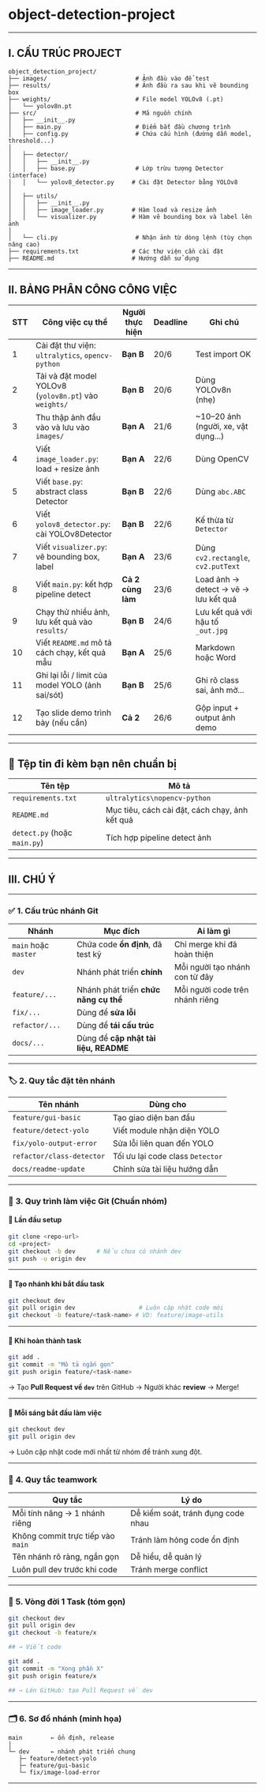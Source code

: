 # object-detection-project
---
## **I. CẤU TRÚC PROJECT**

```
object_detection_project/
├── images/                         # Ảnh đầu vào để test
├── results/                        # Ảnh đầu ra sau khi vẽ bounding box
├── weights/                        # File model YOLOv8 (.pt)
│   └── yolov8n.pt
├── src/                            # Mã nguồn chính
│   ├── __init__.py
│   ├── main.py                     # Điểm bắt đầu chương trình
│   ├── config.py                   # Chứa cấu hình (đường dẫn model, threshold...)
│
│   ├── detector/
│   │   ├── __init__.py
│   │   ├── base.py                 # Lớp trừu tượng Detector (interface)
│   │   └── yolov8_detector.py     # Cài đặt Detector bằng YOLOv8
│
│   ├── utils/
│   │   ├── __init__.py
│   │   ├── image_loader.py        # Hàm load và resize ảnh
│   │   └── visualizer.py          # Hàm vẽ bounding box và label lên ảnh
│
│   └── cli.py                      # Nhận ảnh từ dòng lệnh (tùy chọn nâng cao)
├── requirements.txt               # Các thư viện cần cài đặt
├── README.md                      # Hướng dẫn sử dụng
```

---

## **II. BẢNG PHÂN CÔNG CÔNG VIỆC**

| STT | Công việc cụ thể                                      | Người thực hiện   | Deadline | Ghi chú                              |
| --- | ----------------------------------------------------- | ----------------- | -------- | ------------------------------------ |
| 1   | Cài đặt thư viện: `ultralytics`, `opencv-python`      | **Bạn B**         | 20/6     | Test import OK                       |
| 2   | Tải và đặt model YOLOv8 (`yolov8n.pt`) vào `weights/` | **Bạn B**         | 20/6     | Dùng YOLOv8n (nhẹ)                   |
| 3   | Thu thập ảnh đầu vào và lưu vào `images/`             | **Bạn A**         | 21/6     | \~10–20 ảnh (người, xe, vật dụng...) |
| 4   | Viết `image_loader.py`: load + resize ảnh             | **Bạn A**         | 22/6     | Dùng OpenCV                          |
| 5   | Viết `base.py`: abstract class Detector               | **Bạn B**         | 22/6     | Dùng `abc.ABC`                       |
| 6   | Viết `yolov8_detector.py`: cài YOLOv8Detector         | **Bạn B**         | 22/6     | Kế thừa từ `Detector`                |
| 7   | Viết `visualizer.py`: vẽ bounding box, label          | **Bạn A**         | 23/6     | Dùng `cv2.rectangle`, `cv2.putText`  |
| 8   | Viết `main.py`: kết hợp pipeline detect               | **Cả 2 cùng làm** | 23/6     | Load ảnh → detect → vẽ → lưu kết quả |
| 9   | Chạy thử nhiều ảnh, lưu kết quả vào `results/`        | **Bạn B**         | 24/6     | Lưu kết quả với hậu tố `_out.jpg`    |
| 10  | Viết `README.md` mô tả cách chạy, kết quả mẫu         | **Bạn A**         | 25/6     | Markdown hoặc Word                   |
| 11  | Ghi lại lỗi / limit của model YOLO (ảnh sai/sót)      | **Bạn B**         | 25/6     | Ghi rõ class sai, ảnh mờ...          |
| 12  | Tạo slide demo trình bày (nếu cần)                    | **Cả 2**          | 26/6     | Gộp input + output ảnh demo          |

---

## 🎁 Tệp tin đi kèm bạn nên chuẩn bị

| Tên tệp                      | Mô tả                                          |
| ---------------------------- | ---------------------------------------------- |
| `requirements.txt`           | `ultralytics\nopencv-python`                   |
| `README.md`                  | Mục tiêu, cách cài đặt, cách chạy, ảnh kết quả |
| `detect.py` (hoặc `main.py`) | Tích hợp pipeline detect ảnh                   |

---
## **III. CHÚ Ý**

---

### ✅ **1. Cấu trúc nhánh Git**

| Nhánh                | Mục đích                              | Ai làm gì                       |
| -------------------- | ------------------------------------- | ------------------------------- |
| `main` hoặc `master` | Chứa code **ổn định**, đã test kỹ     | Chỉ merge khi đã hoàn thiện     |
| `dev`                | Nhánh phát triển **chính**            | Mỗi người tạo nhánh con từ đây  |
| `feature/...`        | Nhánh phát triển **chức năng cụ thể** | Mỗi người code trên nhánh riêng |
| `fix/...`            | Dùng để **sửa lỗi**                   |                                 |
| `refactor/...`       | Dùng để **tái cấu trúc**              |                                 |
| `docs/...`           | Dùng để **cập nhật tài liệu, README** |                                 |

---

### 🏷️ **2. Quy tắc đặt tên nhánh**

| Tên nhánh                 | Dùng cho                         |
| ------------------------- | -------------------------------- |
| `feature/gui-basic`       | Tạo giao diện ban đầu            |
| `feature/detect-yolo`     | Viết module nhận diện YOLO       |
| `fix/yolo-output-error`   | Sửa lỗi liên quan đến YOLO       |
| `refactor/class-detector` | Tối ưu lại code class `Detector` |
| `docs/readme-update`      | Chỉnh sửa tài liệu hướng dẫn     |

---

### 🔁 **3. Quy trình làm việc Git (Chuẩn nhóm)**

#### 🔹 **Lần đầu setup**

```bash
git clone <repo-url>
cd <project>
git checkout -b dev      # Nếu chưa có nhánh dev
git push -u origin dev
```

---

#### 🔹 **Tạo nhánh khi bắt đầu task**

```bash
git checkout dev
git pull origin dev                  # Luôn cập nhật code mới
git checkout -b feature/<task-name> # VD: feature/image-utils
```

---

#### 🔹 **Khi hoàn thành task**

```bash
git add .
git commit -m "Mô tả ngắn gọn"
git push origin feature/<task-name>
```

→ Tạo **Pull Request về `dev`** trên GitHub
→ Người khác **review** → Merge!

---

#### 🔹 **Mỗi sáng bắt đầu làm việc**

```bash
git checkout dev
git pull origin dev
```

→ Luôn cập nhật code mới nhất từ nhóm để tránh xung đột.

---

### 📌 **4. Quy tắc teamwork**

| Quy tắc                           | Lý do                              |
| --------------------------------- | ---------------------------------- |
| Mỗi tính năng → 1 nhánh riêng     | Dễ kiểm soát, tránh đụng code nhau |
| Không commit trực tiếp vào `main` | Tránh làm hỏng code ổn định        |
| Tên nhánh rõ ràng, ngắn gọn       | Dễ hiểu, dễ quản lý                |
| Luôn pull dev trước khi code      | Tránh merge conflict               |

---

### 🔄 **5. Vòng đời 1 Task (tóm gọn)**

```bash
git checkout dev
git pull origin dev
git checkout -b feature/x

## → Viết code

git add .
git commit -m "Xong phần X"
git push origin feature/x

## → Lên GitHub: tạo Pull Request về dev
```

---

### 🗂️ **6. Sơ đồ nhánh (minh họa)**

```
main        ← ổn định, release
│
└─ dev      ← nhánh phát triển chung
   ├─ feature/detect-yolo
   ├─ feature/gui-basic
   └─ fix/image-load-error
```

---
